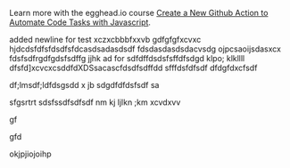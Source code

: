 Learn more with the egghead.io course  [Create a New Github Action to Automate Code Tasks with Javascript](https://egghead.io/playlists/create-a-new-github-action-to-automate-code-tasks-with-javascript-f1e9?af=atzgap).

added newline for test
xczxcbbbfxxvb
gdfgfgfxcvxc
hjdcdsfdfsfdsdfsfdcasdsadasdsdf
fdsdasdasdsdacvsdg  ojpcsaoijsdasxcx
fdsfsdfrgdfgdsfsdffg jjhk
ad for sdfdffdsdsfsffdfsdgd  klpo;  klkllll
dfsfd]xcvcxcsddfdXDSsacascfdsdfsdffdd
sfffdsfdfsdf
dfdgfdxcfsdf

df;lmsdf;ldfdsgsdd
x jb
sdgdfdfdsfsdf
sa

sfgsrtrt
sdsfssdfsdfsdf
nm kj  ljlkn ;km
xcvdxvv

gf

gfd



okjpjiojoihp
